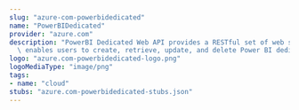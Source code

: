```yaml
---
slug: "azure-com-powerbidedicated"
name: "PowerBIDedicated"
provider: "azure.com"
description: "PowerBI Dedicated Web API provides a RESTful set of web services that\
  \ enables users to create, retrieve, update, and delete Power BI dedicated capacities"
logo: "azure.com-powerbidedicated-logo.png"
logoMediaType: "image/png"
tags:
- name: "cloud"
stubs: "azure.com-powerbidedicated-stubs.json"
---
```

